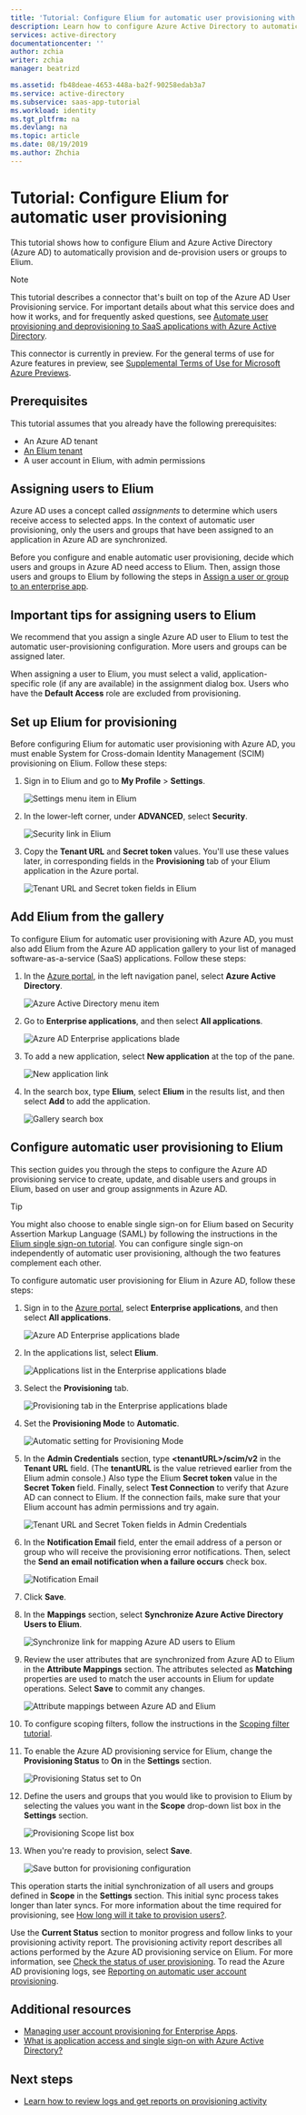 ```yaml
---
title: 'Tutorial: Configure Elium for automatic user provisioning with Azure Active Directory | Microsoft Docs'
description: Learn how to configure Azure Active Directory to automatically provision and de-provision user accounts to Elium.
services: active-directory
documentationcenter: ''
author: zchia
writer: zchia
manager: beatrizd

ms.assetid: fb48deae-4653-448a-ba2f-90258edab3a7
ms.service: active-directory
ms.subservice: saas-app-tutorial
ms.workload: identity
ms.tgt_pltfrm: na
ms.devlang: na
ms.topic: article
ms.date: 08/19/2019
ms.author: Zhchia
---
```


# Tutorial: Configure Elium for automatic user provisioning

This tutorial shows how to configure Elium and Azure Active Directory (Azure AD) to automatically provision and de-provision users or groups to Elium.

> [!NOTE]
> This tutorial describes a connector that's built on top of the Azure AD User Provisioning service. For important details about what this service does and how it works, and for frequently asked questions, see [Automate user provisioning and deprovisioning to SaaS applications with Azure Active Directory](../manage-apps/user-provisioning.md).
>
> This connector is currently in preview. For the general terms of use for Azure features in preview, see [Supplemental Terms of Use for Microsoft Azure Previews](https://azure.microsoft.com/support/legal/preview-supplemental-terms/).

## Prerequisites

This tutorial assumes that you already have the following prerequisites:

* An Azure AD tenant
* [An Elium tenant](https://www.elium.com/pricing/)
* A user account in Elium, with admin permissions

## Assigning users to Elium

Azure AD uses a concept called *assignments* to determine which users receive access to selected apps. In the context of automatic user provisioning, only the users and groups that have been assigned to an application in Azure AD are synchronized.

Before you configure and enable automatic user provisioning, decide which users and groups in Azure AD need access to Elium. Then, assign those users and groups to Elium by following the steps in [Assign a user or group to an enterprise app](../manage-apps/assign-user-or-group-access-portal.md).

## Important tips for assigning users to Elium 

We recommend that you assign a single Azure AD user to Elium to test the automatic user-provisioning configuration. More users and groups can be assigned later.

When assigning a user to Elium, you must select a valid, application-specific role (if any are available) in the assignment dialog box. Users who have the **Default Access** role are excluded from provisioning.

## Set up Elium for provisioning

Before configuring Elium for automatic user provisioning with Azure AD, you must enable System for Cross-domain Identity Management (SCIM) provisioning on Elium. Follow these steps:

1. Sign in to Elium and go to **My Profile** > **Settings**.

    ![Settings menu item in Elium](media/Elium-provisioning-tutorial/setting.png)

1. In the lower-left corner, under **ADVANCED**, select **Security**.

    ![Security link in Elium](media/Elium-provisioning-tutorial/security.png)

1. Copy the **Tenant URL** and **Secret token** values. You'll use these values later, in corresponding fields in the **Provisioning** tab of your Elium application in the Azure portal.

    ![Tenant URL and Secret token fields in Elium](media/Elium-provisioning-tutorial/token.png)

## Add Elium from the gallery

To configure Elium for automatic user provisioning with Azure AD, you must also add Elium from the Azure AD application gallery to your list of managed software-as-a-service (SaaS) applications. Follow these steps:

1. In the [Azure portal](https://portal.azure.com), in the left navigation panel, select **Azure Active Directory**.

    ![Azure Active Directory menu item](common/select-azuread.png)

1. Go to **Enterprise applications**, and then select **All applications**.

     ![Azure AD Enterprise applications blade](common/enterprise-applications.png)

1. To add a new application, select **New application** at the top of the pane.

    ![New application link](common/add-new-app.png)

1. In the search box, type **Elium**, select **Elium** in the results list, and then select **Add** to add the application.

    ![Gallery search box](common/search-new-app.png)

## Configure automatic user provisioning to Elium

This section guides you through the steps to configure the Azure AD provisioning service to create, update, and disable users and groups in Elium, based on user and group assignments in Azure AD.

> [!TIP]
> You might also choose to enable single sign-on for Elium based on Security Assertion Markup Language (SAML) by following the instructions in the [Elium single sign-on tutorial](Elium-tutorial.md). You can configure single sign-on independently of automatic user provisioning, although the two features complement each other.

To configure automatic user provisioning for Elium in Azure AD, follow these steps:

1. Sign in to the [Azure portal](https://portal.azure.com), select **Enterprise applications**, and then select **All applications**.

    ![Azure AD Enterprise applications blade](common/enterprise-applications.png)

1. In the applications list, select **Elium**.

    ![Applications list in the Enterprise applications blade](common/all-applications.png)

1. Select the **Provisioning** tab.

    ![Provisioning tab in the Enterprise applications blade](common/provisioning.png)

1. Set the **Provisioning Mode** to **Automatic**.

    ![Automatic setting for Provisioning Mode](common/provisioning-automatic.png)

1. In the **Admin Credentials** section, type **\<tenantURL\>/scim/v2** in the **Tenant URL** field. (The **tenantURL** is the value retrieved earlier from the Elium admin console.) Also type the Elium **Secret token** value in the **Secret Token** field. Finally, select **Test Connection** to verify that Azure AD can connect to Elium. If the connection fails, make sure that your Elium account has admin permissions and try again.

    ![Tenant URL and Secret Token fields in Admin Credentials](common/provisioning-testconnection-tenanturltoken.png)

1. In the **Notification Email** field, enter the email address of a person or group who will receive the provisioning error notifications. Then, select the **Send an email notification when a failure occurs** check box.

    ![Notification Email](common/provisioning-notification-email.png)

1. Click **Save**.

1. In the **Mappings** section, select **Synchronize Azure Active Directory Users to Elium**.

    ![Synchronize link for mapping Azure AD users to Elium](media/Elium-provisioning-tutorial/usermapping.png)

1. Review the user attributes that are synchronized from Azure AD to Elium in the **Attribute Mappings** section. The attributes selected as **Matching** properties are used to match the user accounts in Elium for update operations. Select **Save** to commit any changes.

    ![Attribute mappings between Azure AD and Elium](media/Elium-provisioning-tutorial/userattribute.png)

1. To configure scoping filters, follow the instructions in the [Scoping filter tutorial](../manage-apps/define-conditional-rules-for-provisioning-user-accounts.md).

1. To enable the Azure AD provisioning service for Elium, change the **Provisioning Status** to **On** in the **Settings** section.

    ![Provisioning Status set to On](common/provisioning-toggle-on.png)

1. Define the users and groups that you would like to provision to Elium by selecting the values you want in the **Scope** drop-down list box in the **Settings** section.

    ![Provisioning Scope list box](common/provisioning-scope.png)

1. When you're ready to provision, select **Save**.

    ![Save button for provisioning configuration](common/provisioning-configuration-save.png)

This operation starts the initial synchronization of all users and groups defined in **Scope** in the **Settings** section. This initial sync process takes longer than later syncs. For more information about the time required for provisioning, see [How long will it take to provision users?](../manage-apps/application-provisioning-when-will-provisioning-finish-specific-user.md#how-long-will-it-take-to-provision-users).

Use the **Current Status** section to monitor progress and follow links to your provisioning activity report. The provisioning activity report describes all actions performed by the Azure AD provisioning service on Elium. For more information, see [Check the status of user provisioning](../manage-apps/application-provisioning-when-will-provisioning-finish-specific-user.md). To read the Azure AD provisioning logs, see [Reporting on automatic user account provisioning](../manage-apps/check-status-user-account-provisioning.md).

## Additional resources

* [Managing user account provisioning for Enterprise Apps](../manage-apps/configure-automatic-user-provisioning-portal.md).
* [What is application access and single sign-on with Azure Active Directory?](../manage-apps/what-is-single-sign-on.md)

## Next steps

* [Learn how to review logs and get reports on provisioning activity](../manage-apps/check-status-user-account-provisioning.md)
